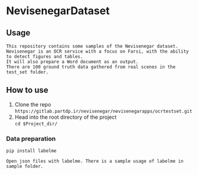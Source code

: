 # NevisenegarDataset

## Usage
	This repository contains some samples of the Nevisenegar dataset.
	Nevisenegar is an OCR service with a focus on Farsi, with the ability to detect figures and tables.
	It will also prepare a Word document as an output.
	There are 100 ground truth data gathered from real scenes in the test_set folder.
 
## How to use

1. Clone the repo \
`https://gitlab.partdp.ir/nevisenegar/nevisenegarapps/ocrtestset.git`
2. Head into the root directory of the project \
`cd $Project_dir/`

### Data preparation

```
pip install labelme
```

`Open json files with labelme. There is a sample usage of labelme in sample folder.`


